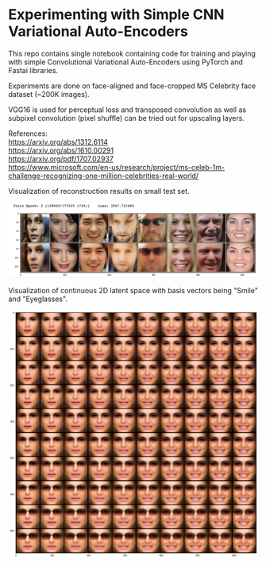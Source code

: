 # Experimenting with Simple CNN Variational Auto-Encoders

This repo contains single notebook containing code for training 
and playing with simple Convolutional Variational Auto-Encoders using PyTorch and Fastai libraries.

Experiments are done on face-aligned and face-cropped MS Celebrity face dataset (~200K images).

VGG16 is used for perceptual loss and transposed convolution as well as subpixel convolution
(pixel shuffle) can be tried out for upscaling layers. 

References:<br />
https://arxiv.org/abs/1312.6114<br />
https://arxiv.org/abs/1610.00291<br />
https://arxiv.org/pdf/1707.02937<br />
https://www.microsoft.com/en-us/research/project/ms-celeb-1m-challenge-recognizing-one-million-celebrities-real-world/

Visualization of reconstruction results on small test set.

![Alt text](reconstructions.png "Reconstruction Results")

Visualization of continuous 2D latent space with basis vectors being "Smile" and "Eyeglasses". 

![Alt text](2D_manifold.png "Reconstruction Results")
